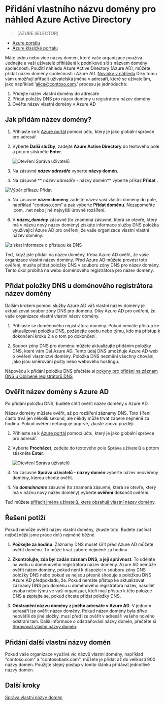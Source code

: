 <properties
    pageTitle="Přidání vlastní název domény pro náhled Azure Active Directory | Microsoft Azure"
    description="Jak přidat názvy domén společnosti pro službu Azure Active Directory a jak ověřit název domény."
    services="active-directory"
    documentationCenter=""
    authors="jeffsta"
    manager="femila"
    editor=""/>

<tags
    ms.service="active-directory"
    ms.workload="identity"
    ms.tgt_pltfrm="na"
    ms.devlang="na"
    ms.topic="article"
    ms.date="10/17/2016"
    ms.author="curtand"/>

# <a name="add-a-custom-domain-name-to-azure-active-directory-preview"></a>Přidání vlastního názvu domény pro náhled Azure Active Directory

> [AZURE.SELECTOR]
- [Azure portálu](active-directory-domains-add-azure-portal.md)
- [Azure klasické portálu](active-directory-add-domain.md)

Máte jednu nebo více názvy domén, které vaše organizace používá Jednejte a vaši uživatelé přihlášení k podnikové síti s názvem domény společnosti. Použití náhledu Azure Active Directory (Azure AD), můžete přidat název domény společnosti i Azure AD. [Novinky v náhledu](active-directory-preview-explainer.md) Díky tomu vám umožňují přiřadit uživatelská jména v adresáři, které se uživatelům, jako například ‘alice@contoso.com.’ procesu je jednoduchá:

1. Přidejte název vlastní domény do adresáře
2. Přidat položky DNS pro název domény u registrátora název domény
3. Ověřte název vlastní domény v Azure AD

## <a name="how-do-i-add-a-domain-name"></a>Jak přidám název domény?

1.  Přihlaste se k [Azure portál](https://portal.azure.com) pomocí účtu, který je jako globální správce pro adresář.

2.  Vyberte **Další služby**, zadejte **Azure Active Directory** do textového pole a potom stiskněte **Enter**.

    ![Otevření Správa uživatelů](./media/active-directory-domains-add-azure-portal/user-management.png)

3. Na zásuvné ***název adresáře*** vyberte **názvy domén**.

4. Na zásuvné ** *název adresáře* - názvy domén** vyberte příkaz **Přidat** .

  ![Výběr příkazu Přidat](./media/active-directory-domains-add-azure-portal/add-command.png)

5. Na zásuvné **název domény** zadejte název vaší vlastní domény do pole, například "contoso.com" a pak vyberte **Přidat doménu**. Nezapomeňte .com, .net nebo jiné nejvyšší úrovně rozšíření.

6. V ***název_domény*** zásuvné (to znamená zásuvné, která se otevře, který má v názvu nový název domény) získáte informace služby DNS položka využívající Azure AD pro ověření, že vaše organizace vlastní vlastní název domény.

  ![získat informace o přístupu ke DNS](./media/active-directory-domains-add-azure-portal/get-dns-info.png)

Teď, když jste přidali na název domény, třeba Azure AD ověřit, že vaše organizace vlastní název domény. Před Azure AD můžete provést toto ověření, musíte přidat položky DNS v souboru zóny DNS pro název domény. Tento úkol probíhá na webu doménového registrátora pro název domény.

## <a name="add-the-dns-entry-at-the-domain-name-registrar-for-the-domain"></a>Přidat položky DNS u doménového registrátora název domény

Dalším krokem pomocí služby Azure AD váš vlastní název domény je aktualizovat soubor zóny DNS pro doménu. Díky Azure AD pro ověření, že vaše organizace vlastní vlastní název domény.

1.  Přihlaste se doménového registrátora domény. Pokud nemáte přístup ke aktualizovat položku DNS, požádejte osobu nebo týmu, kdo má přístup k dokončení kroku 2 a o tom po dokončení.

2.  Soubor zóny DNS pro doménu můžete aktualizujte přidáním položky DNS, které vám Dal Azure AD. Tento údaj DNS umožňuje Azure AD web o ověření vlastnictví domény. Položka DNS nezmění všechny chování, jako jsou směrování pošty nebo webového hostingu.

Nápovědu k přidání položku DNS přečtěte si [pokyny pro přidání na záznam DNS u Oblíbené registrátorů DNS](https://support.office.com/article/Create-DNS-records-for-Office-365-when-you-manage-your-DNS-records-b0f3fdca-8a80-4e8e-9ef3-61e8a2a9ab23/)

## <a name="verify-the-domain-name-with-azure-ad"></a>Ověřit název domény s Azure AD

Po přidání položku DNS, budete chtít ověřit název domény s Azure AD.

Název domény můžete ověřit, až po rozšíření záznamy DNS. Toto šíření často trvá jen několik sekund, ale někdy může trvat zabere nejméně za hodinu. Pokud ověření nefunguje poprvé, zkuste znovu později.

1.  Přihlaste se k [Azure portál](https://portal.azure.com) pomocí účtu, který je jako globální správce pro adresář.

2.  Vyberte **Procházet**, zadejte do textového pole Správa uživatelů a potom stiskněte **Enter**.

    ![Otevření Správa uživatelů](./media/active-directory-domains-add-azure-portal/user-management.png)

3. Na zásuvné **Správa uživatelů – názvy domén** vyberte název neověřený domény, kterou chcete ověřit.

4. Na ***domainname*** zásuvné (to znamená zásuvné, která se otevře, který má v názvu nový název domény) vyberte **ověření** dokončit ověření.

Teď můžete [přiřadit jména uživatelů, které obsahují vlastní název domény](active-directory-users-create-azure-portal.md).

## <a name="troubleshooting"></a>Řešení potíží

Pokud nemůže ověřit název vlastní domény, zkuste toto. Budete začínat nejběžnější jsme práce dolů nejméně běžné.

1.  **Počkejte za hodinu**. Záznamy DNS muset šířit před Azure AD můžete ověřit doménu. To může trvat zabere nejméně za hodinu.

2.  **Zkontrolujte, zda byl zadán záznam DNS, a její správnost**. To uděláte na webu u doménového registrátora název domény. Azure AD nemůže ověřit název domény, pokud není k dispozici v souboru zóny DNS položky DNS nebo pokud se nejsou přesně shoduje s položkou DNS Azure AD předpokladu, že. Pokud nemáte přístup ke aktualizovat záznamy DNS pro doménu u doménového registrátora název, nasdílet osoba nebo týmu ve vaší organizaci, kteří mají přístup k této položce DNS a zeptejte se, pokud chcete přidat položky DNS.

3.  **Odstranění názvu domény z jiného adresáře v Azure AD**. V jednom adresáři lze ověřit název domény. Pokud název domény byla dříve neověřili do jiné složky, musí před lze ověřit v adresáři vašeho nového odstraní tam. Další informace o odstraňování názvy domén, přečtěte si [Spravovat vlastní názvy domén](active-directory-domains-manage-azure-portal.md).    

## <a name="add-more-custom-domain-names"></a>Přidání další vlastní názvy domén

Pokud vaše organizace využívá víc názvů vlastní domény, například "contoso.com" a "contosobank.com", můžete je přidat až do velikosti 900 názvy domén. Použijte stejný postup v tomto článku přidávat jednotlivé názvy domén.

## <a name="next-steps"></a>Další kroky

[Správa vlastní názvy domén](active-directory-domains-manage-azure-portal.md)
